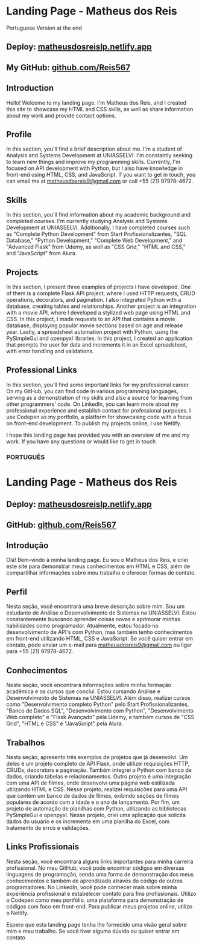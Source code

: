 # Landing Page - Matheus dos Reis
Portuguese Version at the end


## Deploy: [matheusdosreislp.netlify.app](https://matheusdosreislp.netlify.app/#)
## My  GitHub: [github.com/Reis567](https://github.com/Reis567)

## Introduction

Hello! Welcome to my landing page. I'm Matheus dos Reis, and I created this site to showcase my HTML and CSS skills, as well as share information about my work and provide contact options.

## Profile

In this section, you'll find a brief description about me. I'm a student of Analysis and Systems Development at UNIASSELVI. I'm constantly seeking to learn new things and improve my programming skills. Currently, I'm focused on API development with Python, but I also have knowledge in front-end using HTML, CSS, and JavaScript. If you want to get in touch, you can email me at matheusdosreis9@gmail.com or call +55 (21) 97978-4672.

## Skills

In this section, you'll find information about my academic background and completed courses. I'm currently studying Analysis and Systems Development at UNIASSELVI. Additionally, I have completed courses such as "Complete Python Development" from Start Profissionalizantes, "SQL Database," "Python Development," "Complete Web Development," and "Advanced Flask" from Udemy, as well as "CSS Grid," "HTML and CSS," and "JavaScript" from Alura.

## Projects

In this section, I present three examples of projects I have developed. One of them is a complete Flask API project, where I used HTTP requests, CRUD operations, decorators, and pagination. I also integrated Python with a database, creating tables and relationships. Another project is an integration with a movie API, where I developed a stylized web page using HTML and CSS. In this project, I made requests to an API that contains a movie database, displaying popular movie sections based on age and release year. Lastly, a spreadsheet automation project with Python, using the PySimpleGui and openpyxl libraries. In this project, I created an application that prompts the user for data and increments it in an Excel spreadsheet, with error handling and validations.

## Professional Links

In this section, you'll find some important links for my professional career. On my GitHub, you can find code in various programming languages, serving as a demonstration of my skills and also a source for learning from other programmers' code. On LinkedIn, you can learn more about my professional experience and establish contact for professional purposes. I use Codepen as my portfolio, a platform for showcasing code with a focus on front-end development. To publish my projects online, I use Netlify.

I hope this landing page has provided you with an overview of me and my work. If you have any questions or would like to get in touch



### PORTUGUÊS
# Landing Page - Matheus dos Reis

## Deploy: [matheusdosreislp.netlify.app](https://matheusdosreislp.netlify.app/#)
## GitHub: [github.com/Reis567](https://github.com/Reis567)

## Introdução

Olá! Bem-vindo à minha landing page. Eu sou o Matheus dos Reis, e criei este site para demonstrar meus conhecimentos em HTML e CSS, além de compartilhar informações sobre meu trabalho e oferecer formas de contato.

## Perfil

Nesta seção, você encontrará uma breve descrição sobre mim. Sou um estudante de Análise e Desenvolvimento de Sistemas na UNIASSELVI. Estou constantemente buscando aprender coisas novas e aprimorar minhas habilidades como programador. Atualmente, estou focado no desenvolvimento de API's com Python, mas também tenho conhecimentos em front-end utilizando HTML, CSS e JavaScript. Se você quiser entrar em contato, pode enviar um e-mail para matheusdosreis9@gmail.com ou ligar para +55 (21) 97978-4672.

## Conhecimentos

Nesta seção, você encontrará informações sobre minha formação acadêmica e os cursos que concluí. Estou cursando Análise e Desenvolvimento de Sistemas na UNIASSELVI. Além disso, realizei cursos como "Desenvolvimento completo Python" pelo Start Profissionalizantes, "Banco de Dados SQL", "Desenvolvimento com Python", "Desenvolvimento Web completo" e "Flask Avançado" pela Udemy, e também cursos de "CSS Grid", "HTML e CSS" e "JavaScript" pela Alura.

## Trabalhos

Nesta seção, apresento três exemplos de projetos que já desenvolvi. Um deles é um projeto completo de API Flask, onde utilizei requisições HTTP, CRUDs, decorators e paginação. Também integrei o Python com banco de dados, criando tabelas e relacionamentos. Outro projeto é uma integração com uma API de filmes, onde desenvolvi uma página web estilizada utilizando HTML e CSS. Nesse projeto, realizei requisições para uma API que contém um banco de dados de filmes, exibindo seções de filmes populares de acordo com a idade e o ano de lançamento. Por fim, um projeto de automação de planilhas com Python, utilizando as bibliotecas PySimpleGui e openpyxl. Nesse projeto, criei uma aplicação que solicita dados do usuário e os incrementa em uma planilha do Excel, com tratamento de erros e validações.

## Links Profissionais

Nesta seção, você encontrará alguns links importantes para minha carreira profissional. No meu GitHub, você pode encontrar códigos em diversas linguagens de programação, sendo uma forma de demonstração dos meus conhecimentos e também de aprendizado através do código de outros programadores. No LinkedIn, você pode conhecer mais sobre minha experiência profissional e estabelecer contato para fins profissionais. Utilizo o Codepen como meu portfólio, uma plataforma para demonstração de códigos com foco em front-end. Para publicar meus projetos online, utilizo o Netlify.

Espero que esta landing page tenha lhe fornecido uma visão geral sobre mim e meu trabalho. Se você tiver alguma dúvida ou quiser entrar em contato
